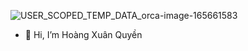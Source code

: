 ![USER_SCOPED_TEMP_DATA_orca-image-165661583](https://user-images.githubusercontent.com/91793980/140472020-a5a69b84-749f-4dfd-bcc2-c82a1e94e1d3.jpeg)
- 👋 Hi, I’m Hoàng Xuân Quyền
